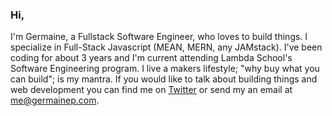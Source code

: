 ### Hi,

I'm Germaine, a Fullstack Software Engineer, who loves to build things. I specialize in Full-Stack Javascript (MEAN, MERN, any JAMstack).
I've been coding for about 3 years and I'm current attending Lambda School's Software Engineering program.
I live a makers lifestyle; "why buy what you can build"; is my mantra.
If you would like to talk about building things and web development you can find me on [Twitter](https://twitter.com/G_as_in_Genius)
or send my an email at me@germainep.com.

<!--
**germainep/germainep** is a ✨ _special_ ✨ repository because its `README.md` (this file) appears on your GitHub profile.

Here are some ideas to get you started:

- 🔭 I’m currently working on ...
- 🌱 I’m currently learning ...
- 👯 I’m looking to collaborate on ...
- 🤔 I’m looking for help with ...
- 💬 Ask me about ...
- 📫 How to reach me: ...
- 😄 Pronouns: ...
- ⚡ Fun fact: ...
-->
